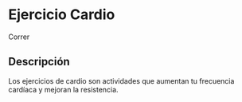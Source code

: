 # Ejercicio Cardio
Correr
## Descripción
Los ejercicios de cardio son actividades que aumentan tu frecuencia cardíaca y mejoran la resistencia.
